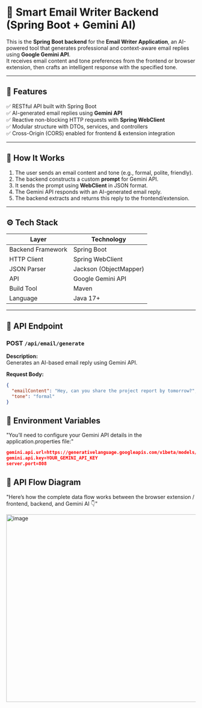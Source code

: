 # 📨 Smart Email Writer Backend (Spring Boot + Gemini AI)

This is the **Spring Boot backend** for the **Email Writer Application**, an AI-powered tool that generates professional and context-aware email replies using **Google Gemini API**.  
It receives email content and tone preferences from the frontend or browser extension, then crafts an intelligent response with the specified tone.

---

## 🚀 Features

✅ RESTful API built with Spring Boot  
✅ AI-generated email replies using **Gemini API**  
✅ Reactive non-blocking HTTP requests with **Spring WebClient**  
✅ Modular structure with DTOs, services, and controllers  
✅ Cross-Origin (CORS) enabled for frontend & extension integration  

---

## 🧠 How It Works

1. The user sends an email content and tone (e.g., formal, polite, friendly).  
2. The backend constructs a custom **prompt** for Gemini API.  
3. It sends the prompt using **WebClient** in JSON format.  
4. The Gemini API responds with an AI-generated email reply.  
5. The backend extracts and returns this reply to the frontend/extension.

---

## ⚙️ Tech Stack

| Layer | Technology |
|-------|-------------|
| Backend Framework | Spring Boot |
| HTTP Client | Spring WebClient |
| JSON Parser | Jackson (ObjectMapper) |
| API | Google Gemini API |
| Build Tool | Maven |
| Language | Java 17+ |


---

## 🧩 API Endpoint

### **POST** `/api/email/generate`

**Description:**  
Generates an AI-based email reply using Gemini API.

**Request Body:**
```json
{
  "emailContent": "Hey, can you share the project report by tomorrow?",
  "tone": "formal"
}
```

## 🔐 Environment Variables

"You’ll need to configure your Gemini API details in the application.properties file:"
```json
gemini.api.url=https://generativelanguage.googleapis.com/v1beta/models/gemini-pro:generateContent?key=
gemini.api.key=YOUR_GEMINI_API_KEY
server.port=808
```

## 🧩 API Flow Diagram
"Here’s how the complete data flow works between the browser extension / frontend, backend, and Gemini AI 👇"

<img width="1104" height="500" alt="image" src="https://github.com/user-attachments/assets/becd0a53-1153-4ce6-bed3-cd7978c113d1" />









